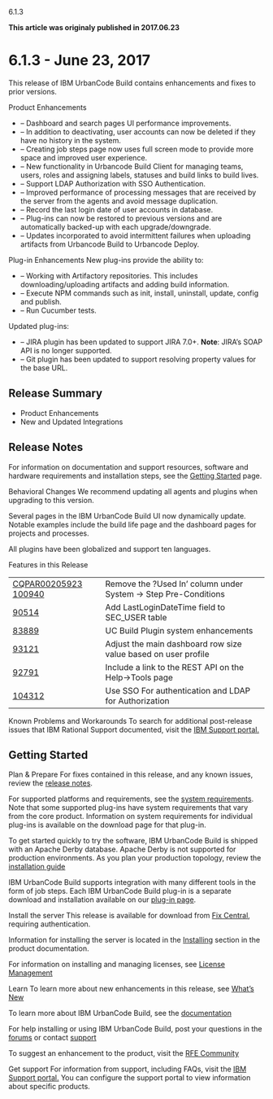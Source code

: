 





6.1.3

**This article was originaly published in 2017.06.23**


6.1.3 - June 23, 2017
=====================





This release of IBM UrbanCode Build contains enhancements and fixes to prior versions.



Product Enhancements
* – Dashboard and search pages UI performance improvements.
* – In addition to deactivating, user accounts can now be deleted if they have no history in the system.
* – Creating job steps page now uses full screen mode to provide more space and improved user experience.
* – New functionality in Urbancode Build Client for managing teams, users, roles and assigning labels, statuses and build links to build lives.
* – Support LDAP Authorization with SSO Authentication.
* – Improved performance of processing messages that are received by the server from the agents and avoid message duplication.
* – Record the last login date of user accounts in database.
* – Plug-ins can now be restored to previous versions and are automatically backed-up with each upgrade/downgrade.
* – Updates incorporated to avoid intermittent failures when uploading artifacts from Urbancode Build to Urbancode Deploy.





Plug-in Enhancements
 New plug-ins provide the ability to:


* – Working with Artifactory repositories. This includes downloading/uploading artifacts and adding build information.
* – Execute NPM commands such as init, install, uninstall, update, config and publish.
* – Run Cucumber tests.


 Updated plug-ins:


* – JIRA plugin has been updated to support JIRA 7.0+. **Note**: JIRA’s SOAP API is no longer supported.
* – Git plugin has been updated to support resolving property values for the base URL.


Release Summary
---------------

  
* Product Enhancements
* New and Updated Integrations

Release Notes
-------------

  

For information on documentation and support resources, software and hardware requirements and installation steps, see the [Getting Started](../getting-started) page.





Behavioral Changes
We recommend updating all agents and plugins when upgrading to this version.


Several pages in the IBM UrbanCode Build UI now dynamically update. Notable examples include the build life page and the dashboard pages for projects and processes.


All plugins have been globalized and support ten languages.





Features in this Release


|  |  |
| --- | --- |
| [CQPAR00205923 100940](http://www.ibm.com/developerworks/rfe/execute?use_case=viewRfe&CR_ID=100940) | Remove the ?Used In’ column under System -> Step Pre-Conditions |
| [90514](http://www.ibm.com/developerworks/rfe/execute?use_case=viewRfe&CR_ID=90514) | Add LastLoginDateTime field to SEC\_USER table |
| [83889](http://www.ibm.com/developerworks/rfe/execute?use_case=viewRfe&CR_ID=83889) | UC Build Plugin system enhancements |
| [93121](http://www.ibm.com/developerworks/rfe/execute?use_case=viewRfe&CR_ID=93121) | Adjust the main dashboard row size value based on user profile |
| [92791](http://www.ibm.com/developerworks/rfe/execute?use_case=viewRfe&CR_ID=92791) | Include a link to the REST API on the Help->Tools page |
| [104312](http://www.ibm.com/developerworks/rfe/execute?use_case=viewRfe&CR_ID=104312) | Use SSO For authentication and LDAP for Authorization |





Known Problems and Workarounds
To search for additional post-release issues that IBM Rational Support documented, visit the [IBM Support portal.](https://www-947.ibm.com/support/entry/myportal/support?brandind=Rational)


Getting Started
---------------

  

Plan & Prepare
For fixes contained in this release, and any known issues, review the [release notes](../release-notes).


For supported platforms and requirements, see the [system requirements](http://www-01.ibm.com/support/docview.wss?uid=swg27044198). Note that some supported plug-ins have system requirements that vary from the core product. Information on system requirements for individual plug-ins is available on the download page for that plug-in.


To get started quickly to try the software, IBM UrbanCode Build is shipped with an Apache Derby database. Apache Derby is not supported for production environments. As you plan your production topology, review the [installation guide](http://www-01.ibm.com/support/knowledgecenter/SS8NMD_6.1.3/com.ibm.ucbuild.doc/topics/install_ch.html)


IBM UrbanCode Build supports integration with many different tools in the form of job steps. Each IBM UrbanCode Build plug-in is a separate download and installation available on our [plug-in page](https://developer.ibm.com/urbancode/plugins/ibm-urbancode-build/).





Install the server
This release is available for download from [Fix Central](http://www-933.ibm.com/support/fixcentral/swg/selectFixes?parent=ibm~Rational&product=ibm/Rational/UrbanCode+Build&release=6.1.3.0&platform=All&function=all), requiring authentication.


Information for installing the server is located in the [Installing](http://www-01.ibm.com/support/knowledgecenter/SS8NMD_6.1.3/com.ibm.ucbuild.doc/topics/install_ch.html) section in the product documentation.


For information on installing and managing licenses, see [License Management](http://www-01.ibm.com/support/knowledgecenter/SS8NMD_6.1.3/com.ibm.ucbuild.doc/topics/licenseManage.html)



Learn
To learn more about new enhancements in this release, see [What’s New](..) 


To learn more about IBM UrbanCode Build, see the  [documentation](http://www-01.ibm.com/support/knowledgecenter/SS8NMD_6.1.3)


For help installing or using IBM UrbanCode Build, post your questions in the [forums](https://developer.ibm.com/answers?community=urbancode) or contact  [support](http://www-947.ibm.com/support/entry/portal/support?brandind=Rational)


To suggest an enhancement to the product, visit the [RFE Community](http://www.ibm.com/developerworks/rfe/execute?use_case=submitRfe)





Get support
For information from support, including FAQs, visit the [IBM Support portal.](http://www-947.ibm.com/support/entry/portal/support?brandind=Rational) You can configure the support portal to view information about specific products.







